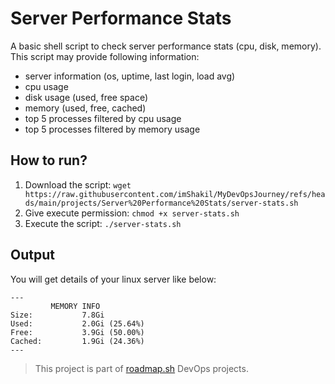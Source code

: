 # Server Performance Stats

A basic shell script to check server performance stats (cpu, disk, memory). This script may provide following information:

- server information (os, uptime, last login, load avg)
- cpu usage
- disk usage (used, free space)
- memory (used, free, cached)
- top 5 processes filtered by cpu usage
- top 5 processes filtered by memory usage

## How to run?

1. Download the script: `wget https://raw.githubusercontent.com/imShakil/MyDevOpsJourney/refs/heads/main/projects/Server%20Performance%20Stats/server-stats.sh`
2. Give execute permission: `chmod +x server-stats.sh`
3. Execute the script: `./server-stats.sh`

## Output

You will get details of your linux server like below:

```shell
---
         MEMORY INFO         
Size:           7.8Gi
Used:           2.0Gi (25.64%)
Free:           3.9Gi (50.00%)
Cached:         1.9Gi (24.36%)
---
```

> This project is part of [roadmap.sh](https://roadmap.sh/projects/server-stats) DevOps projects.
